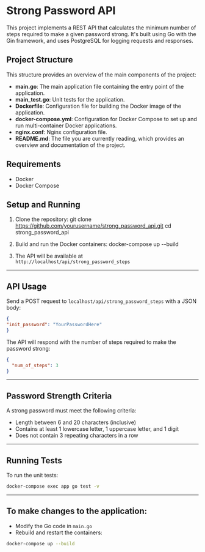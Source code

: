 # Strong Password API

This project implements a REST API that calculates the minimum number of steps required to make a given password strong. It's built using Go with the Gin framework, and uses PostgreSQL for logging requests and responses.

## Project Structure


This structure provides an overview of the main components of the project:

- **main.go**: The main application file containing the entry point of the application.
- **main_test.go**: Unit tests for the application.
- **Dockerfile**: Configuration file for building the Docker image of the application.
- **docker-compose.yml**: Configuration for Docker Compose to set up and run multi-container Docker applications.
- **nginx.conf**: Nginx configuration file.
- **README.md**: The file you are currently reading, which provides an overview and documentation of the project.


## Requirements

- Docker
- Docker Compose

## Setup and Running

1. Clone the repository:
git clone https://github.com/yourusername/strong_password_api.git
cd strong_password_api

2. Build and run the Docker containers:
docker-compose up --build

3. The API will be available at `http://localhost/api/strong_password_steps`

---------------------------------------------------------------------------------------

## API Usage

Send a POST request to `localhost/api/strong_password_steps` with a JSON body:

```json
{
"init_password": "YourPasswordHere"
}
```

The API will respond with the number of steps required to make the password strong:

```json
{
  "num_of_steps": 3
}
```
---------------------------------------------------------------------------------------

## Password Strength Criteria

A strong password must meet the following criteria:
- Length between 6 and 20 characters (inclusive)
- Contains at least 1 lowercase letter, 1 uppercase letter, and 1 digit
- Does not contain 3 repeating characters in a row

---------------------------------------------------------------------------------------

## Running Tests

To run the unit tests:
```sh
docker-compose exec app go test -v
```

---------------------------------------------------------------------------------------

## To make changes to the application:

- Modify the Go code in `main.go`
- Rebuild and restart the containers:

```sh
docker-compose up --build
```



